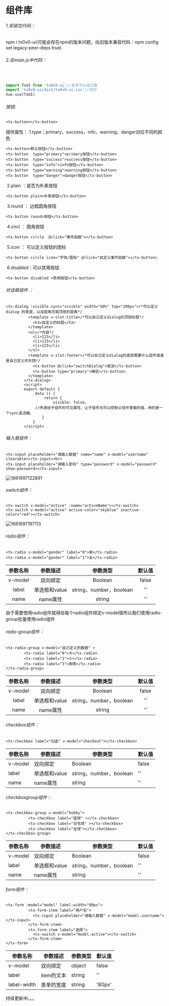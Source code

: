 # 组件库

###### 1.安装包代码：

npm i tx0v0-ui(可能会存在npm的版本问题，向旧版本兼容代码：npm config set legacy-peer-deps true)

###### 2.在mian.js中代码：

​                 

```js
import TxUI from 'tx0v0-ui'//名字可以自己取
import 'tx0v0-ui/dist/tx0v0-ui.css'//样式
Vue.use(TxUI)
```



###### 按钮:

  

```vue
<tx-button></tx-button>
```

  提供属性： 1.type：primary，success，info，warning，danger对应不同的颜色
             

```vue
<tx-button>默认按钮</tx-button>
<tx-button  type="primary">primary按钮</tx-button>
<tx-button  type="success">success按钮</tx-button>
<tx-button  type="info">info按钮</tx-button>
<tx-button  type="warning">warning按钮</tx-button>
<tx-button  type="danger">danger按钮</tx-button>
```

​             2.plain ：是否为朴素按钮

```vue
<tx-button plain>朴素按钮</tx-button>
```

​             3.round ： 边框圆角按钮

```vue
<tx-button round>按钮</tx-button>      
```

​	 4.circl ： 圆角按钮

```vue
<tx-button circle  @click="事件函数"></tx-button>
```

​             5.icon ： 可以定义按钮的图标

```vue
<tx-button circle icon="字体/图标" @click="自定义事件函数"></tx-button>
```

​             6.disabled：可以禁用按钮

```vue
<tx-button disabled >禁用按钮</tx-button>
```

######        对话框组件 ：

```vue
<tx-dialog :visible.sync="visible" width="60%" top="200px">/*可以定义dialog 的宽度，以及距离页面顶部的距离*/
          <template v-slot:title>/*可以自己定义dialog的顶部标题*/
            <h3>自定义的标题</h3>
          </template>
          <ul>/*内容*/
            <li>123</li>
            <li>123</li>
            <li>123</li>
          </ul>
          <template v-slot:footer>/*可以自己定义dialog的底部需要什么组件或者是自己定义的东西*/
            <tx-button @click="switchDialog">取消</tx-button>
            <tx-button type="primary">确定</tx-button>
          </template>
        </tx-dialog>
        <script>
        export default {
 			 data () {
   				 return {
     				 visible: false,
             //传递给子组件的可见属性，让子组件也可以控制父组件里面的值，用的是一个sync语法糖。
     			}
     		}
       	</script>
```

###### 输入框组件：

```vue
<tx-input placeholder="请输入数据" name="name" v-model="username" clearable></tx-input><br>
<tx-input placeholder="请输入密码" type="password" v-model="password" show-password></tx-input>
```

![1661697122891](C:\Users\xin'xin\AppData\Roaming\Typora\typora-user-images\1661697122891.png)

###### switch组件：

```vue
<tx-switch v-model="active" :name="activeName"></tx-switch>
<tx-switch v-model="active" active-color="skyblue" inactive-color="red"></tx-switch>
```

![1661697197113](C:\Users\xin'xin\AppData\Roaming\Typora\typora-user-images\1661697197113.png)

###### radio组件：

```vue
<tx-radio v-model="gender" label="0">男</tx-radio>
<tx-radio v-model="gender" label="1">女</tx-radio>
```

| 参数名称 |   参数描述    |        参数类型         | 默认值 |
| :------: | :-----------: | :---------------------: | :----: |
| v-model  |   双向绑定    |         Boolean         | false  |
|  label   | 单选框和value | string，number，boolean |   ''   |
|   name   |   name属性    |         string          |   ''   |

由于需要使用radio组件就得给每个radio组件绑定v-model值所以我们使用radio-group批量使用radio组件

###### radio-group组件：

```vue
<tx-radio-group v-model="自己定义的数据" >
        <tx-radio label="0">大</tx-radio>
        <tx-radio label="1">小</tx-radio>
        <tx-radio label="3">相等</tx-radio>
</tx-radio-group>
```

| 参数名称 |   参数描述    |        参数类型         | 默认值 |
| :------: | :-----------: | :---------------------: | :----: |
| v-model  |   双向绑定    |         Boolean         | false  |
|  label   | 单选框和value | string，number，boolean |   ''   |
|   name   |   name属性    |         string          |   ''   |

###### checkbox组件：

```vue
<tx-checkbox label="勾选" v-model="checkout"></tx-checkbox>
```

| 参数名称 | 参数描述      | 参数类型                | 默认值 |
| -------- | ------------- | ----------------------- | ------ |
| v-model  | 双向绑定      | Boolean                 | false  |
| label    | 单选框和value | string，number，boolean | ''     |
| name     | name属性      | string                  | ''     |

###### checkboxgroup组件：

```vue
<tx-checkbox-group v-model="hobby">
          <tx-checkbox label="篮球" ></tx-checkbox>
          <tx-checkbox label="羽毛球" ></tx-checkbox>
          <tx-checkbox label="足球"></tx-checkbox>
</tx-checkbox-group>
```

| 参数名称 | 参数描述      | 参数类型                | 默认值 |
| -------- | ------------- | ----------------------- | ------ |
| v-model  | 双向绑定      | Boolean                 | false  |
| label    | 单选框和value | string，number，boolean | ''     |
| name     | name属性      | string                  | ''     |

###### form组件：

```vue
<tx-form :model="model" label-width="80px">
          <tx-form-item label="用户名">
            <tx-input placeholder="请输入数据" v-model="model.username"></tx-input>
          </tx-form-item>
          <tx-form-item label="选择">
            <tx-switch v-model="model.active"></tx-switch>
          </tx-form-item>
</tx-form>
```

| 参数名称    | 参数描述   | 参数类型 | 默认值 |
| ----------- | ---------- | -------- | ------ |
| v-model     | 双向绑定   | object   | false  |
| label       | item的文本 | string   | ''     |
| label-width | 表单的宽度 | string   | '80px' |

持续更新中。。。
